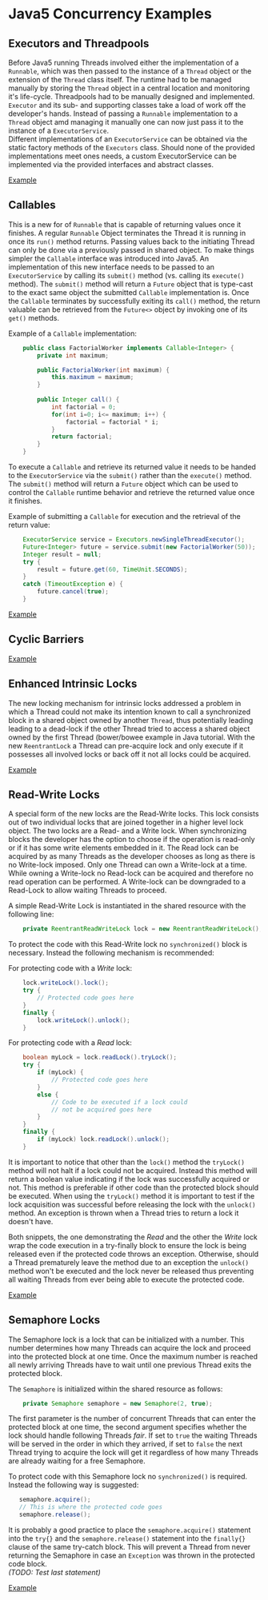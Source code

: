 Java5 Concurrency Examples
==========================

## Executors and Threadpools
Before Java5 running Threads involved either the implementation of a `Runnable`, which was then passed to the instance
of a `Thread` object or the extension of the `Thread` class itself. The runtime had to be managed manually by storing
the `Thread` object in a central location and monitoring it's life-cycle. Threadpools had to be manually designed
and implemented. `Executor` and its sub- and supporting classes take a load of work off the developer's hands. Instead
of passing a `Runnable` implementation to a `Thread` object amd managing it manually one can now just pass it to
the instance of a `ExecutorService`.  
Different implementations of an `ExecutorService` can be obtained via the static factory methods of the `Executors`
class. Should none of the provided implementations meet ones needs, a custom ExecutorService can be implemented via
the provided interfaces and abstract classes.

[Example](ExampleExecutor.java)

## Callables
This is a new for of `Runnable` that is capable of returning values once it finishes. A regular `Runnable` Object
terminates the Thread it is running in once its `run()` method returns. Passing values back to the initiating Thread
can only be done via a previously passed in shared object. To make things simpler the `Callable` interface was 
introduced into Java5. An implementation of this new interface needs to be passed to an `ExecutorService` by calling
its `submit()` method (vs. calling its `execute()` method). The `submit()` method will return a `Future` object that
is type-cast to the exact same object the submitted `Callable` implementation is. Once the `Callable` terminates by
successfully exiting its `call()` method, the return valuable can be retrieved from the `Future<>` object by invoking
one of its `get()` methods.
  
Example of a `Callable` implementation:  
```java
    public class FactorialWorker implements Callable<Integer> {
        private int maximum;

        public FactorialWorker(int maximum) {
            this.maximum = maximum;
        }
        
        public Integer call() {
            int factorial = 0;
            for(int i=0; i<= maximum; i++) {
                factorial = factorial * i;
            }
            return factorial;
        }
    }
```  
  
To execute a `Callable` and retrieve its returned value it needs to be handed to the `ExecutorService` via the
`submit()` rather than the `execute()` method. The `submit()` method will return a `Future` object which can be used to
control the `Callable` runtime behavior and retrieve the returned value once it finishes.
  
Example of submitting a `Callable` for execution and the retrieval of the return value:  
```java
    ExecutorService service = Executors.newSingleThreadExecutor();
    Future<Integer> future = service.submit(new FactorialWorker(50));
    Integer result = null;
    try {
        result = future.get(60, TimeUnit.SECONDS);
    }
    catch (TimeoutException e) {
        future.cancel(true);
    }
```

[Example](ExampleCallable.java)

## Cyclic Barriers
[Example](ExampleCyclicBarrier.java)

## Enhanced Intrinsic Locks
The new locking mechanism for intrinsic locks addressed a problem in which a Thread could not make its intention known
to call a synchronized block in a shared object owned by another `Thread`, thus potentially leading leading to a
dead-lock if the other Thread tried to access a shared object owned by the first Thread (bower/bowee example in Java
tutorial. With the new `ReentrantLock` a Thread can pre-acquire lock and only execute if it possesses all involved locks
or back off it not all locks could be acquired. 

[Example](ExampleLock.java)

## Read-Write Locks
A special form of the new locks are the Read-Write locks. This lock consists out of two individual locks that are joined
together in a higher level lock object. The two locks are a Read- and a Write lock. When synchronizing blocks the
developer has the option to choose if the operation is read-only or if it has some write elements embedded in it. The
Read lock can be acquired by as many Threads as the developer chooses as long as there is no Write-lock imposed. Only
one Thread can own a Write-lock at a time. While owning a Write-lock no Read-lock can be acquired and therefore no read
operation can be performed. A Write-lock can be downgraded to a Read-Lock to allow waiting Threads to proceed.

A simple Read-Write Lock is instantiated in the shared resource with the following line:  
  
```java
    private ReentrantReadWriteLock lock = new ReentrantReadWriteLock();
```  
  
To protect the code with this Read-Write lock no `synchronized()` block is necessary. Instead the following mechanism
is recommended:

For protecting code with a _Write_ lock:  
```java
    lock.writeLock().lock();
    try {
        // Protected code goes here
    }
    finally {
        lock.writeLock().unlock();
    }
```
  
For protecting code with a _Read_ lock:  
```java
    boolean myLock = lock.readLock().tryLock();
    try {
        if (myLock) {
            // Protected code goes here
        }
        else {
            // Code to be executed if a lock could
            // not be acquired goes here
        }
    }
    finally {
        if (myLock) lock.readLock().unlock();
    }
```  
  
It is important to notice that other than the `lock()` method the `tryLock()` method will not halt if a lock could not
be acquired. Instead this method will return a boolean value indicating if the lock was successfully acquired or not.
This method is preferable if other code than the protected block should be executed. When using the `tryLock()` method
it is important to test if the lock acquisition was successful before releasing the lock with the `unlock()` method.
An exception is thrown when a Thread tries to return a lock it doesn't have.  
  
Both snippets, the one demonstrating the _Read_ and the other the _Write_ lock wrap the code execution in a try-finally 
block to ensure the lock is being released even if the protected code throws an exception. Otherwise, should a Thread
prematurely leave the method due to an exception the `unlock()` method won't be executed and the lock never be released
thus preventing all waiting Threads from ever being able to execute the protected code.

[Example](ExampleLockReadWrite.java)

## Semaphore Locks
The Semaphore lock is a lock that can be initialized with a number. This number determines how many Threads can acquire
the lock and proceed into the protected block at one time. Once the maximum number is reached all newly arriving
Threads have to wait until one previous Thread exits the protected block.

The `Semaphore` is initialized within the shared resource as follows:
  
```java
    private Semaphore semaphore = new Semaphore(2, true);
```
  
The first parameter is the number of concurrent Threads that can enter the protected block at one time, the
second argument specifies whether the lock should handle following Threads _fair_. If set to `true` the waiting Threads
will be served in the order in which they arrived, if set to `false` the next Thread trying to acquire the lock will 
get it regardless of how many Threads are already waiting for a free Semaphore.
  
To protect code with this Semaphore lock no `synchronized()` is required. Instead the following way is suggested:
  
```java
   semaphore.acquire();
   // This is where the protected code goes
   semaphore.release();
```
  
It is probably a good practice to place the `semaphore.acquire()` statement into the `try{}` and the 
`semaphore.release()` statement into the `finally{}` clause of the same try-catch block. This will prevent a Thread from 
never returning the Semaphore in case an `Exception` was thrown in the protected code block.  
_(TODO: Test last statement)_   

[Example](ExampleSemaphore.java)
